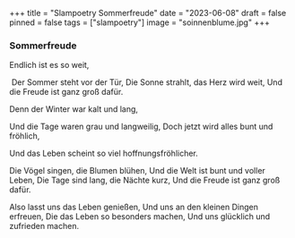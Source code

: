 +++
title = "Slampoetry Sommerfreude"
date = "2023-06-08"
draft = false
pinned = false
tags = ["slampoetry"]
image = "soinnenblume.jpg"
+++
### **Sommerfreude** 


Endlich ist es so weit,

 Der Sommer steht vor der Tür, 
Die Sonne strahlt, das Herz wird weit, 
Und die Freude ist ganz groß dafür. 



Denn der Winter war kalt und lang, 

Und die Tage waren grau und langweilig, 
Doch jetzt wird alles bunt und fröhlich, 

Und das Leben scheint so viel hoffnungsfröhlicher. 



Die Vögel singen, die Blumen blühen, 
Und die Welt ist bunt und voller Leben, 
Die Tage sind lang, die Nächte kurz, 
Und die Freude ist ganz groß dafür. 



Also lasst uns das Leben genießen, 
Und uns an den kleinen Dingen erfreuen, 
Die das Leben so besonders machen, 
Und uns glücklich und zufrieden machen.